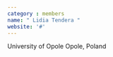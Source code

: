 ```yaml
---
category : members
name: " Lidia Tendera " 
website: '#'
---
```

University of Opole
Opole, Poland

